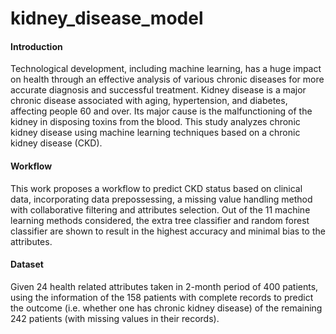 # kidney_disease_model
#### Introduction
Technological development, including machine learning, has a huge impact on health through an effective analysis of various chronic diseases for more accurate diagnosis and successful treatment. Kidney disease is a major chronic disease associated with aging, hypertension, and diabetes, affecting people 60 and over. Its major cause is the malfunctioning of the kidney in disposing toxins from the blood. This study analyzes chronic kidney disease using machine learning techniques based on a chronic kidney disease (CKD).
#### Workflow
This work proposes a workflow to predict CKD status based on clinical data, incorporating data prepossessing, a missing value handling method with collaborative filtering and attributes selection. Out of the 11 machine learning methods considered, the extra tree classifier and random forest classifier are shown to result in the highest accuracy and minimal bias to the attributes.
#### Dataset
Given 24 health related attributes taken in 2-month period of 400 patients, using the information of the 158 patients with complete records to predict the outcome (i.e. whether one has chronic kidney disease) of the remaining 242 patients (with missing values in their records).
